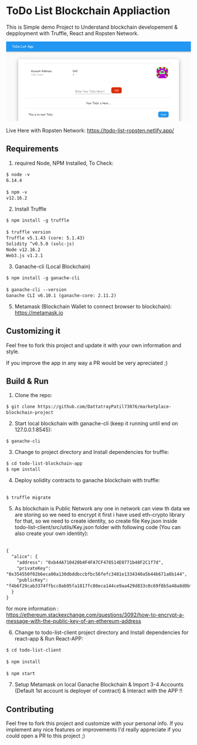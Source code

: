 # ToDo List Blockchain Appliaction

This is Simple demo Project to Understand blockchain developement & depployment with Truffle, React and Ropsten Network.

![alt text](https://github.com/DattatrayPatil73076/todo-list-blockchain-app/blob/master/todo-list-blockchain-app.png?raw=true)

Live Here with Ropsten Network: https://todo-list-ropsten.netlify.app/

## Requirements

1. required Node, NPM Installed, To Check:

```console
$ node -v
6.14.4

$ npm -v
v12.16.2
```

2. Install Truffle

```console
$ npm install -g truffle

$ truffle version
Truffle v5.1.43 (core: 5.1.43)
Solidity ^v0.5.0 (solc-js)
Node v12.16.2
Web3.js v1.2.1
```

3. Ganache-cli (Local Blockchain)

```console
$ npm install -g ganache-cli

$ ganache-cli --version
Ganache CLI v6.10.1 (ganache-core: 2.11.2)
```

5. Metamask (Blockchain Wallet to connect browser to blockchain):
   https://metamask.io

## Customizing it

Feel free to fork this project and update it with your own information and style.

If you improve the app in any way a PR would be very apreciated ;)

## Build & Run

1. Clone the repo:

```console
$ git clone https://github.com/DattatrayPatil73076/marketplace-blockchain-project
```

2. Start local blockchain with ganache-cli (keep it running until end on 127.0.0.1:8545):

```console
$ ganache-cli
```

3. Change to project directory and Install dependencies for truffle:

```console
$ cd todo-list-blockchain-app
$ npm install
```

4. Deploy solidity contracts to ganache blockchain with truffle:

```console

$ truffle migrate

```

5. As blockchain is Public Network any one in network can view th data we are storing so we need to encrypt it first i have used eth-crypto library for that, so we need to create identity,
   so create file Key.json inside todo-list-client/src/utils/Key.json folder with following code (You can also create your own identity):

```console

{
  "alice": {
    "address": "0xb44A710420b4F4FA7CF478514E0771b48F2C1f7d",
    "privateKey": "0x354550f02b6eca00a130dbddbccbfbc56fefc3481e1334340a5b44b671a8b144",
    "publicKey": "f4b6f29cab3374ffbcc0ab95fa1817fc80eca144ce9aa429d833c0c69f8b5a48a8d0bf2fb555df59431916d85933ca46a4cb363f9f0e96db5dab19c85519d112"
  }
}

```

for more information : https://ethereum.stackexchange.com/questions/3092/how-to-encrypt-a-message-with-the-public-key-of-an-ethereum-address

6. Change to todo-list-client project directory and Install dependencies for react-app & Run React-APP:

```console
$ cd todo-list-client

$ npm install

$ npm start

```

7. Setup Metamask on local Ganache Blockchain & Import 3-4 Accounts
   (Default 1st account is deployer of contract) & Interact with the APP !!

## Contributing

Feel free to fork this project and customize with your personal info. If you implement any nice features or improvements I'd really appreciate if you could open a PR to this project ;)
